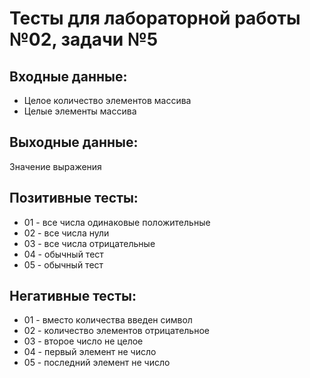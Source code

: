 # Тесты для лабораторной работы №02, задачи №5

## Входные данные:
- Целое количество элементов массива
- Целые элементы массива

## Выходные данные:
Значение выражения

## Позитивные тесты:
- 01 - все числа одинаковые положительные
- 02 - все числа нули
- 03 - все числа отрицательные
- 04 - обычный тест
- 05 - обычный тест

## Негативные тесты:
- 01 - вместо количества введен символ
- 02 - количество элементов отрицательное
- 03 - второе число не целое
- 04 - первый элемент не число
- 05 - последний элемент не число
